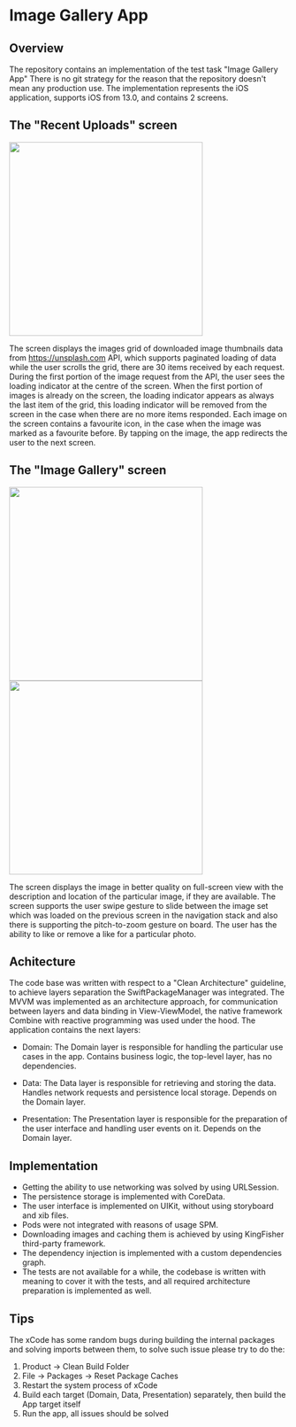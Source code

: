 # Image Gallery App

## Overview 

The repository contains an implementation of the test task "Image Gallery App"
There is no git strategy for the reason that the repository doesn't mean any production use.
The implementation represents the iOS application, supports iOS from 13.0, and contains 2 screens.


## The "Recent Uploads" screen

<a href="url"><img src="https://github.com/alexzhauniarovich/ImageGalleryApp/assets/77155155/5f372d6a-749f-49c2-8370-03f2eca665d0"  width="350" ></a>

The screen displays the images grid of downloaded image thumbnails data from https://unsplash.com API, which supports paginated loading of data while the user scrolls the grid, there are 30 items received by each request.
During the first portion of the image request from the API, the user sees the loading indicator at the centre of the screen. When the first portion of images is already on the screen,
the loading indicator appears as always the last item of the grid, this loading indicator will be removed from the screen in the case when there are no more items responded.
Each image on the screen contains a favourite icon, in the case when the image was marked as a favourite before. By tapping on the image, the app redirects the user to the next screen.


## The "Image Gallery" screen

<a href="url"><img src="https://github.com/alexzhauniarovich/ImageGalleryApp/assets/77155155/85832d10-0794-4fa3-9be3-0de62f79f151"  width="350" ></a>   <a href="url"><img src="https://github.com/alexzhauniarovich/ImageGalleryApp/assets/77155155/ace3c677-bfbe-43e1-9382-103735a2b63d"   width="350" ></a>

The screen displays the image in better quality on full-screen view with the description and location of the particular image, if they are available. The screen supports the user swipe gesture to slide between the image set which was loaded on the previous screen in the navigation stack and also there is supporting the pitch-to-zoom gesture on board. The user has the ability to like or remove a like for a particular photo.


## Achitecture

The code base was written with respect to a "Clean Architecture" guideline, to achieve layers separation the SwiftPackageManager was integrated.
The MVVM was implemented as an architecture approach, for communication between layers and data binding in View-ViewModel, the native framework Combine with reactive programming was used under the hood.
The application contains the next layers:

 - Domain: The Domain layer is responsible for handling the particular use cases in the app. Contains business logic, the top-level layer, has no dependencies.
   
 - Data: The Data layer is responsible for retrieving and storing the data. Handles network requests and persistence local storage. Depends on the Domain layer.
   
 - Presentation: The Presentation layer is responsible for the preparation of the user interface and handling user events on it. Depends on the Domain layer.

## Implementation

  - Getting the ability to use networking was solved by using URLSession.
  - The persistence storage is implemented with CoreData.
  - The user interface is implemented on UIKit, without using storyboard and xib files.
  - Pods were not integrated with reasons of usage SPM.
  - Downloading images and caching them is achieved by using KingFisher third-party framework.
  - The dependency injection is implemented with a custom dependencies graph.
  - The tests are not available for a while, the codebase is written with meaning to cover it with the tests, and all required architecture preparation is implemented as well.
 
 ## Tips

 The xCode has some random bugs during building the internal packages and solving imports between them, to solve such issue please try to do the:
  1) Product -> Clean Build Folder
  2) File -> Packages -> Reset Package Caches
  3) Restart the system process of xCode
  4) Build each target (Domain, Data, Presentation) separately, then build the App target itself
  5) Run the app, all issues should be solved

